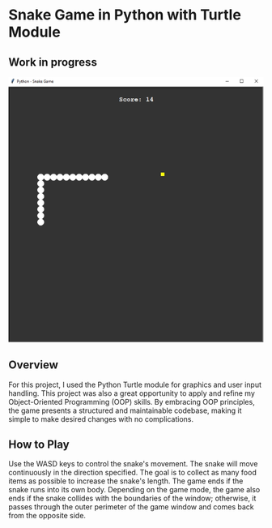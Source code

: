 # Snake Game in Python with Turtle Module
## Work in progress

![Snake Game](snake.png)

## Overview

For this project, I used the Python Turtle module for graphics and user input handling. This project was also a great opportunity to apply and refine my Object-Oriented Programming (OOP) skills. By embracing OOP principles, the game presents a structured and maintainable codebase, making it simple to make desired changes with no complications.


## How to Play

Use the WASD keys to control the snake's movement.
The snake will move continuously in the direction specified.
The goal is to collect as many food items as possible to increase the snake's length.
The game ends if the snake runs into its own body.
Depending on the game mode, the game also ends if the snake collides with the boundaries of the window; otherwise, it passes through the outer perimeter of the game window and comes back from the opposite side.
